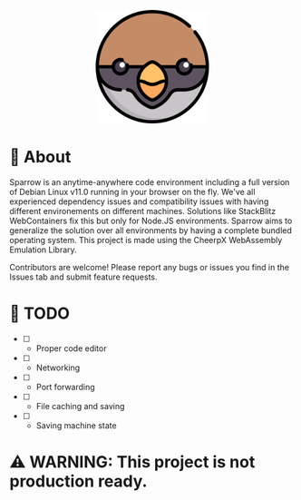 <p align="center">
  <img src="https://github.com/SohamSen15/Sparrow/blob/main/sparrow.png?raw=true" alt="Sparrow Logo" width="200"/>
</p>

# 📖 About

Sparrow is an anytime-anywhere code environment including a full version of Debian Linux v11.0 running in your browser on the fly. We've all experienced dependency issues and compatibility issues with having different environements on different machines. Solutions like StackBlitz WebContainers fix this but only for Node.JS environments. Sparrow aims to generalize the solution over all environments by having a complete bundled operating system. This project is made using the CheerpX WebAssembly Emulation Library.

Contributors are welcome! Please report any bugs or issues you find in the Issues tab and submit feature requests.

# 📝 TODO

- [ ] - Proper code editor
- [ ] - Networking
- [ ] - Port forwarding
- [ ] - File caching and saving
- [ ] - Saving machine state

# ⚠ WARNING: This project is not production ready.
